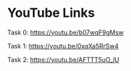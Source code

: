 # YouTube Links

Task 0: https://youtu.be/b07wqF9gMsw 

Task 1: https://youtu.be/0xqXa5RrSw4 

Task 2: https://youtu.be/AFTTT5uO_lU 


